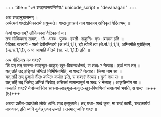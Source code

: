 +++
title = "०१ शब्दस्वरूपनिर्णयः"
unicode_script = "devanagari"
+++

अथ शब्दानुशासनम् ।  
अथेत्ययं शब्दोऽधिकारार्थः प्रयुज्यते। शब्दानुशासनं नाम शास्त्रम् अधिकृतं वेदितव्यम् ॥

केषां शब्दानाम्? लौकिकानां वैदिकानां च।  
तत्र लौकिकास् तावत् – गौः- अश्वः- पुरुषः- हस्ती- शकुनिः- मृगः- ब्राह्मण इति ॥  
वैदिकाः खल्वपि - शन्नो देवीरभिष्टये (अ.सं.1,1,1), इषे त्वोर्जे त्वा (तै.सं.1,1,1,1), अग्निमीळे पुरोहितम् (ऋ.सं.1,1,1), अग्न आयाहि वीतये (सा. सं. 1,1,1) इति ॥

अथ गौरित्यत्र कः शब्दः?  
किं यत् तत् सास्ना-लाङ्गूल-ककुद-खुर-विषाण्यर्थरूपं, स शब्दः ? नेत्याह। द्रव्यं नाम तत् ॥  
यत् तर्हि तद् इङ्गितं चेष्टितं निमिषितमिति, स शब्दः? नेत्याह। क्रिया नाम सा ॥  
यत् तर्हि तच् छुक्लो नीलः कपिलः कपोत इति, स शब्दः? नेत्याह। गुणो नाम सः ॥  
यत् तर्हि तद् भिन्नेष्व् अभिन्नं छिन्नेष्व् अच्छिन्नं सामान्यभूतं स शब्दः ? नेत्याह। आकृतिर्नाम सा ॥  
कस्तर्हि शब्दः? येनोच्चारितेन सास्ना-लाङ्गूल-ककुद-खुर-विषाणिनां सम्प्रत्ययो भवति, स शब्दः ॥+++(5)+++

अथवा प्रतीत-पदार्थको लोके ध्वनिः शब्द इत्युच्यते। तद् यथा- शब्दं कुरु, मा शब्दं कार्षीः, शब्दकार्ययं माणवकः, इति ध्वनिं कुर्वन्न् एवम् उच्यते। तस्माद् ध्वनिः शब्दः ॥

